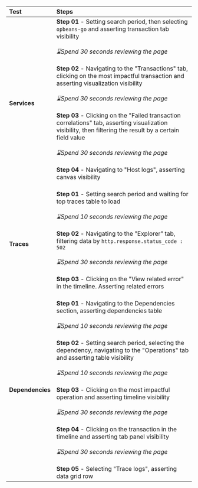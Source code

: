 | **Test**  | **Steps** |
| :------------ | :------------ |
| **Services** | **Step 01** - Setting search period, then selecting `opbeans-go` and asserting transaction tab visibility<br><br>_⌛Spend 30 seconds reviewing the page_<br><br>**Step 02** - Navigating to the "Transactions" tab, clicking on the most impactful transaction and asserting visualization visibility<br><br>_⌛Spend 30 seconds reviewing the page_ <br><br>**Step 03** - Clicking on the "Failed transaction correlations" tab, asserting visualization visibility, then filtering the result by a certain field value<br><br>_⌛Spend 30 seconds reviewing the page_<br><br>**Step 04** - Navigating to "Host logs", asserting canvas visibility<br><br> |
| **Traces** | **Step 01** - Setting search period and waiting for top traces table to load<br><br>_⌛Spend 10 seconds reviewing the page_<br><br>**Step 02** - Navigating to the "Explorer" tab, filtering data by `http.response.status_code : 502`<br><br>_⌛Spend 30 seconds reviewing the page_<br><br>**Step 03** - Clicking on the "View related error" in the timeline. Asserting related errors<br><br>  |
| **Dependencies** | **Step 01** - Navigating to the Dependencies section, asserting dependencies table<br><br>_⌛Spend 10 seconds reviewing the page_<br><br>**Step 02** - Setting search period, selecting the dependency, navigating to the "Operations" tab and asserting table visibility<br><br>_⌛Spend 10 seconds reviewing the page_<br><br>**Step 03** - Clicking on the most impactful operation and asserting timeline visibility<br><br>_⌛Spend 30 seconds reviewing the page_<br><br>**Step 04** - Clicking on the transaction in the timeline and asserting tab panel visibility<br><br>_⌛Spend 30 seconds reviewing the page_<br><br> **Step 05** - Selecting "Trace logs", asserting data grid row |